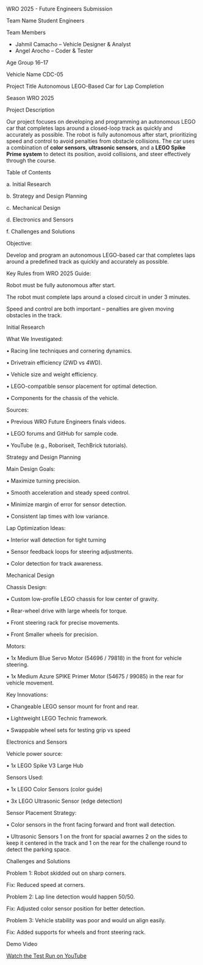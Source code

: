 WRO 2025 - Future Engineers Submission 

Team Name
Student Engineers

Team Members
- Jahmil Camacho – Vehicle Designer & Analyst  
- Angel Arocho – Coder & Tester

Age Group
16–17

Vehicle Name
CDC-05

Project Title
Autonomous LEGO-Based Car for Lap Completion

Season
WRO 2025

Project Description

Our project focuses on developing and programming an autonomous LEGO car that completes laps around a closed-loop track as quickly and accurately as possible. The robot is fully autonomous after start, prioritizing speed and control to avoid penalties from obstacle collisions. The car uses a combination of **color sensors**, **ultrasonic sensors**, and a **LEGO Spike Prime system** to detect its position, avoid collisions, and steer effectively through the course.

Table of Contents

a. Initial Research

b. Strategy and Design Planning

c. Mechanical Design

d. Electronics and Sensors

f. Challenges and Solutions

Objective:

Develop and program an autonomous LEGO-based car that completes laps around a predefined track as quickly and accurately as possible.

Key Rules from WRO 2025 Guide:

Robot must be fully autonomous after start.

The robot must complete laps around a closed circuit in under 3 minutes.

Speed and control are both important – penalties are given moving obstacles in the track.


Initial Research

What We Investigated:

•	Racing line techniques and cornering dynamics.

•	Drivetrain efficiency (2WD vs 4WD).

•	Vehicle size and weight efficiency.

•	LEGO-compatible sensor placement for optimal detection.

•	Components for the chassis of the vehicle.

Sources:

•	Previous WRO Future Engineers finals videos.

•	LEGO forums and GitHub for sample code.

•	YouTube (e.g., Roboriseit, TechBrick tutorials).

Strategy and Design Planning

Main Design Goals:

•	Maximize turning precision.

•	Smooth acceleration and steady speed control.

•	Minimize margin of error for sensor detection.

•	Consistent lap times with low variance.

Lap Optimization Ideas:

•	Interior wall detection for tight turning

•	Sensor feedback loops for steering adjustments.

•	Color detection for track awareness.

Mechanical Design

Chassis Design:

•	Custom low-profile LEGO chassis for low center of gravity.

•	Rear-wheel drive with large wheels for torque.

•	Front steering rack for precise movements.

•	Front Smaller wheels for precision.

Motors:

•	1x Medium Blue Servo Motor (54696 / 79818) in the front for vehicle steering.

•	1x Medium Azure SPIKE Primer Motor (54675 / 99085) in the rear for vehicle movement.

Key Innovations:

•	Changeable LEGO sensor mount for front and rear.

•	Lightweight LEGO Technic framework.

•	Swappable wheel sets for testing grip vs speed

Electronics and Sensors

Vehicle power source:

•	1x LEGO Spike V3 Large Hub

Sensors Used:

•	1x LEGO Color Sensors (color guide)

•	3x LEGO Ultrasonic Sensor (edge detection)

Sensor Placement Strategy:

•	Color sensors in the front facing forward and  front wall detection.

•	Ultrasonic Sensors 1 on the front for spacial awarnes 2 on the sides to keep it centered in the track and 1 on the rear for the challenge round to detect the parking space.

Challenges and Solutions

Problem 1: Robot skidded out on sharp corners.

Fix: Reduced speed at corners.

Problem 2: Lap line detection would happen 50/50.

Fix: Adjusted color sensor position for better detection.

Problem 3: Vehicle stability was poor and would un align easily.

Fix: Added supports for wheels and front steering rack.

Demo Video

[Watch the Test Run on YouTube](https://youtu.be/ZN7BdKQKQTI)
